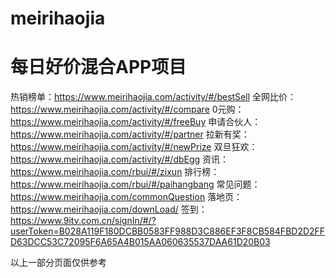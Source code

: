 # meirihaojia
# 每日好价混合APP项目

热销榜单：https://www.meirihaojia.com/activity/#/bestSell
全网比价：https://www.meirihaojia.com/activity/#/compare
0元购：https://www.meirihaojia.com/activity/#/freeBuy
申请合伙人：https://www.meirihaojia.com/activity/#/partner
拉新有奖：https://www.meirihaojia.com/activity/#/newPrize
双旦狂欢：https://www.meirihaojia.com/activity/#/dbEgg
资讯：https://www.meirihaojia.com/rbui/#/zixun
排行榜：https://www.meirihaojia.com/rbui/#/paihangbang
常见问题：https://www.meirihaojia.com/commonQuestion
落地页：https://www.meirihaojia.com/downLoad/
签到：https://www.9itv.com.cn/signIn/#/?userToken=B028A119F180DCBB0583FF988D3C886EF3F8CB584FBD2D2FFD63DCC53C72095F6A65A4B015AA060635537DAA61D20B03

以上一部分页面仅供参考
